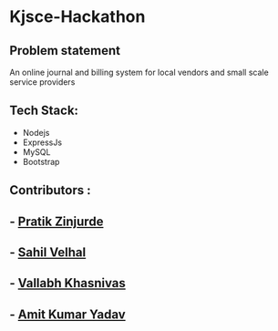 # Kjsce-Hackathon
## Problem statement
An online journal and billing system for local vendors and small scale service providers <br>

## Tech Stack:
* Nodejs
* ExpressJs
* MySQL
* Bootstrap

## Contributors :
## - [Pratik Zinjurde](https://github.com/pratikpz18)
## - [Sahil Velhal](https://github.com/sahil-777)
## - [Vallabh Khasnivas](https://github.com/Vallabh0007)
## - [Amit Kumar Yadav](https://github.com/yadavamitk221)
